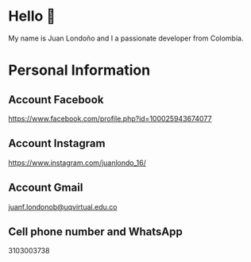 # Hello 👋

My name is Juan Londoño and I a passionate developer from Colombia.

# Personal Information

## Account Facebook
https://www.facebook.com/profile.php?id=100025943674077

## Account Instagram
https://www.instagram.com/juanlondo_16/

## Account Gmail
juanf.londonob@uqvirtual.edu.co

## Cell phone number and WhatsApp
3103003738

